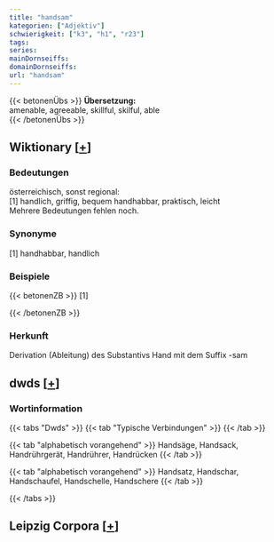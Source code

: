 ```yaml
---
title: "handsam"
kategorien: ["Adjektiv"]
schwierigkeit: ["k3", "h1", "r23"]
tags:
series:
mainDornseiffs:
domainDornseiffs:
url: "handsam"
---
```


{{< betonenÜbs >}}
**Übersetzung:**  
amenable, agreeable, skillful, skilful, able  
{{< /betonenÜbs >}}

## Wiktionary [[+](https://de.wiktionary.org/wiki/handsam)]

### Bedeutungen
österreichisch, sonst regional:  
[1] handlich, griffig, bequem handhabbar, praktisch, leicht  
Mehrere Bedeutungen fehlen noch.  

### Synonyme
[1] handhabbar, handlich  

### Beispiele
{{< betonenZB >}}
[1]  

{{< /betonenZB >}}
### Herkunft
Derivation (Ableitung) des Substantivs Hand mit dem Suffix -sam  



## dwds [[+](https://www.dwds.de/wb/handsam)]

### Wortinformation
{{< tabs "Dwds" >}}
{{< tab "Typische Verbindungen" >}}
{{< /tab >}}

{{< tab "alphabetisch vorangehend" >}}
Handsäge, Handsack, Handrührgerät, Handrührer, Handrücken
{{< /tab >}}

{{< tab "alphabetisch vorangehend" >}}
Handsatz, Handschar, Handschaufel, Handschelle, Handschere
{{< /tab >}}

{{< /tabs >}}

## Leipzig Corpora [[+](https://corpora.uni-leipzig.de/en/res?word=handsam&corpusId=deu_newscrawl-public_2018)]

